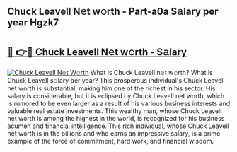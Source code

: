 ## Chuck Leavell N𝚎t w𝚘rth - Part-a0a S𝚊lary per year Hgzk7

# <h2><a href="http://gc3475r.nevu.top/?p=Chuck+Leavell">🔗 👉🔴 Chuck Leavell N𝚎t w𝚘rth - S𝚊lary</a></h2>

[![Chuck Leavell N𝚎t W𝚘rth](https://i.imgur.com/Oavwk0R.jpeg)](http://gc3475r.nevu.top/?p=Chuck+Leavell)
What is Chuck Leavell n𝚎t w𝚘rth? What is Chuck Leavell s𝚊lary per year?
This prosperous individual's Chuck Leavell net worth is substantial, making him one of the richest in his sector. His salary is considerable, but it is eclipsed by Chuck Leavell net worth, which is rumored to be even larger as a result of his various business interests and valuable real estate investments. This wealthy man, whose Chuck Leavell net worth is among the highest in the world, is recognized for his business acumen and financial intelligence. This rich individual, whose Chuck Leavell net worth is in the billions and who earns an impressive salary, is a prime example of the force of commitment, hard work, and financial wisdom.
